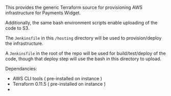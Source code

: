 This provides the generic Terraform source for provisioning AWS infrastructure for Payments Widget.

Additionally, the same bash environment scripts enable uploading of the code to S3.


The `Jenkinsfile` in this `/hosting` directory will be used to provision/deploy the infrastructure.

A `Jenkinsfile` in the root of the repo will be used for build/test/deploy of the code, though that deploy step will use the bash in this directory to upload.



Dependancies:
- AWS CLI tools ( pre-installed on instance )
- Terraform 0.11.5 ( pre-installed on instance )
- 